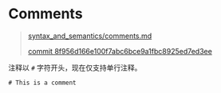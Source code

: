 # Comments

> [syntax_and_semantics/comments.md][comments]
>
> [commit 8f956d166e100f7abc6bce9a1fbc8925ed7ed3ee][commit]

[comments]: https://github.com/crystal-lang/crystal-book/blob/master/syntax_and_semantics/comments.md
[commit]: https://github.com/crystal-lang/crystal-book/commit/8f956d166e100f7abc6bce9a1fbc8925ed7ed3ee

注释以 `#` 字符开头，现在仅支持单行注释。

```crystal
# This is a comment
```
